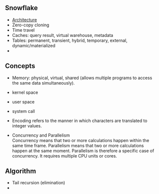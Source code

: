 ## Snowflake
* [Architecture](https://docs.snowflake.com/en/user-guide/intro-key-concepts.html)
* Zero-copy cloning
* Time travel
* Caches: query result, virtual warehouse, metadata
* Tables: permanent, transient, hybrid, temporary, external, dynamic/materialized
* 

## Concepts
* Memory: physical, virtual, shared (allows multiple programs to access the same data simultaneously).
* kernel space
* user space
* system call

* Encoding refers to the manner in which characters are translated to integer values.
* Concurrency and Parallelism  
  Concurrency means that two or more calculations happen within the same time frame. Parallelism means that two or more calculations happen at the same moment. Parallelism is therefore a specific case of concurrency. It requires multiple CPU units or cores.

## Algorithm
* Tail recursion (elimination)
* 
